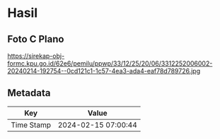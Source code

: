# Hasil

## Foto C Plano

https://sirekap-obj-formc.kpu.go.id/62e6/pemilu/ppwp/33/12/25/20/06/3312252006002-20240214-192754--0cd121c1-1c57-4ea3-ada4-eaf78d789726.jpg


## Metadata

| Key        | Value               |
| ---------- | ------------------- |
| Time Stamp | 2024-02-15 07:00:44 |



